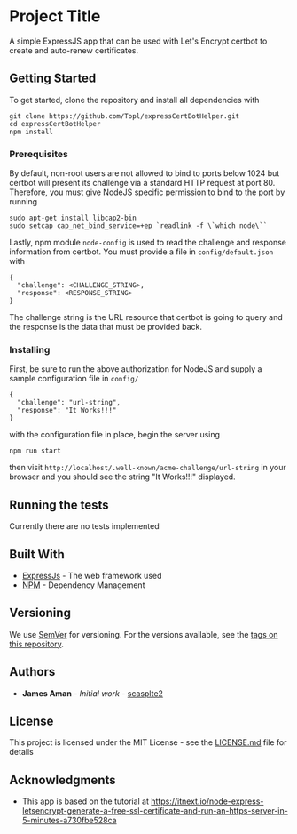 # Project Title

A simple ExpressJS app that can be used with Let's Encrypt certbot to create and auto-renew certificates.

## Getting Started

To get started, clone the repository and install all dependencies with
```
git clone https://github.com/Topl/expressCertBotHelper.git
cd expressCertBotHelper
npm install
```

### Prerequisites

By default, non-root users are not allowed to bind to ports below 1024 but certbot will present its challenge via a standard HTTP request at port 80. Therefore, you must give NodeJS specific permission to bind to the port by running
```
sudo apt-get install libcap2-bin
sudo setcap cap_net_bind_service=+ep `readlink -f \`which node\``
```

Lastly, npm module `node-config` is used to read the challenge and response information from certbot. You must provide a file in `config/default.json` with 
```
{
  "challenge": <CHALLENGE_STRING>,
  "response": <RESPONSE_STRING>
}
```
The challenge string is the URL resource that certbot is going to query and the response is the data that must be provided back.

### Installing

First, be sure to run the above authorization for NodeJS and supply a sample configuration file in `config/`
```
{
  "challenge": "url-string",
  "response": "It Works!!!"
}
```
with the configuration file in place, begin the server using
```
npm run start
```
then visit `http://localhost/.well-known/acme-challenge/url-string` in your browser and you should see the string "It Works!!!" displayed.

## Running the tests

Currently there are no tests implemented


## Built With

* [ExpressJs](https://expressjs.com/en/4x/api.html) - The web framework used
* [NPM](https://www.npmjs.com/) - Dependency Management


## Versioning

We use [SemVer](http://semver.org/) for versioning. For the versions available, see the [tags on this repository](https://github.com/topl/expressCertBotHelper/tags). 

## Authors

* **James Aman** - *Initial work* - [scasplte2](https://github.com/scasplte2)

## License

This project is licensed under the MIT License - see the [LICENSE.md](LICENSE.md) file for details

## Acknowledgments

* This app is based on the tutorial at https://itnext.io/node-express-letsencrypt-generate-a-free-ssl-certificate-and-run-an-https-server-in-5-minutes-a730fbe528ca